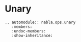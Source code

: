 # Unary

```{eval-rst}
.. automodule:: nabla.ops.unary
   :members:
   :undoc-members:
   :show-inheritance:
```

